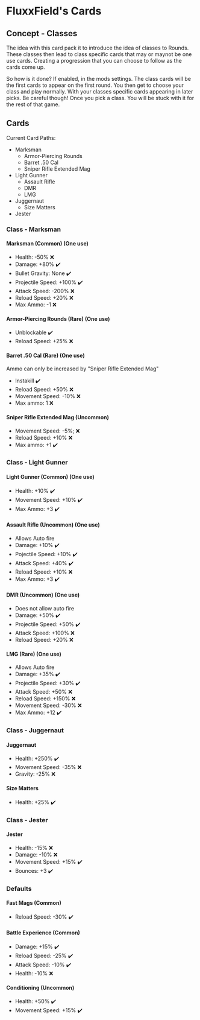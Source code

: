 # FluxxField's Cards

## Concept - Classes
The idea with this card pack it to introduce the idea of classes to Rounds. These classes then lead to class specific cards that may or maynot be one use cards. Creating a progression that you can choose to follow as the cards come up.

So how is it done? If enabled, in the mods settings. The class cards will be the first cards to appear on the first round. You then get to choose your class and play normally. With your classes specific cards appearing in later picks. Be careful though! Once you pick a class. You will be stuck with it for the rest of that game.

## Cards
Current Card Paths:
- Marksman
  - Armor-Piercing Rounds
  - Barret .50 Cal
  - Sniper Rifle Extended Mag
- Light Gunner
  - Assault Rifle
  - DMR
  - LMG
- Juggernaut
  - Size Matters
- Jester

### Class - Marksman
#### Marksman (Common) (One use)
- Health:           -50%  ❌
- Damage:           +80%  ✔️
- Bullet Gravity:   None  ✔️
- Projectile Speed: +100% ✔️
- Attack Speed:     -200% ❌
- Reload Speed:     +20%  ❌
- Max Ammo:         -1    ❌

#### Armor-Piercing Rounds (Rare) (One use)
- Unblockable        ✔️
- Reload Speed: +25% ❌

#### Barret .50 Cal (Rare) (One use)
Ammo can only be increased by "Sniper Rifle Extended Mag"
- Instakill            ✔️
- Reload Speed:   +50% ❌
- Movement Speed: -10% ❌
- Max ammo:     1      ❌
 
#### Sniper Rifle Extended Mag (Uncommon)
- Movement Speed: -5%; ❌
- Reload Speed:   +10% ❌
- Max ammo:       +1   ✔️

### Class - Light Gunner
#### Light Gunner (Common) (One use)
- Health:         +10% ✔️
- Movement Speed: +10% ✔️
- Max Ammo:       +3   ✔️

#### Assault Rifle (Uncommon) (One use)
- Allows Auto fire
- Damage:          +10% ✔️
- Pojectile Speed: +10% ✔️
- Attack Speed:    +40% ✔️
- Reload Speed:    +10% ❌
- Max Ammo:        +3   ✔️

#### DMR (Uncommon) (One use)
- Does not allow auto fire
- Damage:           +50%  ✔️
- Projectile Speed: +50%  ✔️
- Attack Speed:     +100% ❌
- Reload Speed:     +20%  ❌

#### LMG (Rare) (One use)
- Allows Auto fire
- Damage:           +35%  ✔️
- Projectile Speed: +30%  ✔️
- Attack Speed:     +50%  ❌
- Reload Speed:     +150% ❌
- Movement Speed:   -30%  ❌
- Max Ammo:         +12   ✔️

### Class - Juggernaut
#### Juggernaut
- Health:         +250% ✔️
- Movement Speed: -35%  ❌
- Gravity:        -25%  ❌

#### Size Matters
- Health:         +25% ✔️

### Class - Jester
#### Jester
- Health:         -15% ❌
- Damage:         -10% ❌
- Movement Speed: +15% ✔️
- Bounces:        +3   ✔️

### Defaults
#### Fast Mags (Common)
- Reload Speed: -30% ✔️

#### Battle Experience (Common)
- Damage:       +15% ✔️
- Reload Speed: -25% ✔️
- Attack Speed: -10% ✔️
- Health:       -10% ❌

#### Conditioning (Uncommon)
- Health:         +50% ✔️
- Movement Speed: +15% ✔️
